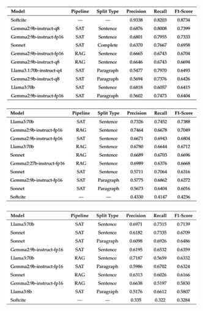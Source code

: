 ![Results on the SoftCite dataset v2](image.png)


![Results on the SoMeSci dataset](image-1.png)


![Results on the SoFAIR dataset](image-2.png)